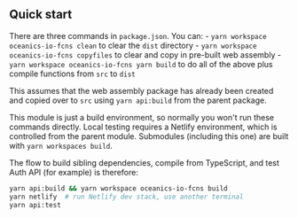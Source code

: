 ## Quick start

There are three commands in `package.json`. You can:
    - `yarn workspace oceanics-io-fcns clean` to clear the `dist` directory
    - `yarn workspace oceanics-io-fcns copyfiles` to clear and copy in pre-built web assembly
    - `yarn workspace oceanics-io-fcns yarn build` to do all of the above plus compile functions from `src` to `dist`

This assumes that the web assembly package has already been created and copied over to `src` using `yarn api:build` from the parent package.

This module is just a build environment, so normally you won't run these commands directly. Local testing requires a Netlify environment, which is controlled from the parent module. Submodules (including this one) are built with `yarn workspaces build`. 

The flow to build sibling dependencies, compile from TypeScript, and test Auth API (for example) is therefore:

```bash
yarn api:build && yarn workspace oceanics-io-fcns build
yarn netlify  # run Netlify dev stack, use another terminal
yarn api:test
```
